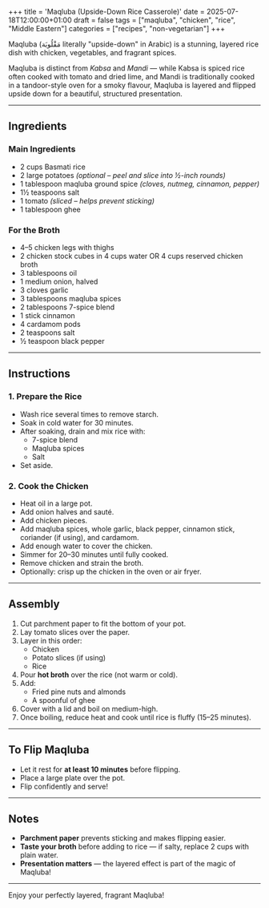 +++
title = 'Maqluba (Upside-Down Rice Casserole)'
date = 2025-07-18T12:00:00+01:00
draft = false
tags = ["maqluba", "chicken", "rice", "Middle Eastern"]
categories = ["recipes", "non-vegetarian"]
+++

Maqluba (مَقْلُوبَة literally "upside-down" in Arabic) is a stunning, layered rice dish with chicken, vegetables, and fragrant spices. 

Maqluba is distinct from *Kabsa* and *Mandi* — while Kabsa is spiced rice often cooked with tomato and dried lime, and Mandi is traditionally cooked in a tandoor-style oven for a smoky flavour, Maqluba is layered and flipped upside down for a beautiful, structured presentation.

---

## Ingredients

### Main Ingredients
- 2 cups Basmati rice  
- 2 large potatoes *(optional – peel and slice into ½-inch rounds)*  
- 1 tablespoon maqluba ground spice *(cloves, nutmeg, cinnamon, pepper)*  
- 1½ teaspoons salt  
- 1 tomato *(sliced – helps prevent sticking)*  
- 1 tablespoon ghee

### For the Broth
- 4–5 chicken legs with thighs
- 2 chicken stock cubes in 4 cups water OR 4 cups reserved chicken broth    
- 3 tablespoons oil  
- 1 medium onion, halved  
- 3 cloves garlic  
- 3 tablespoons maqluba spices  
- 2 tablespoons 7-spice blend  
- 1 stick cinnamon  
- 4 cardamom pods  
- 2 teaspoons salt  
- ½ teaspoon black pepper  

---

## Instructions

### 1. Prepare the Rice
- Wash rice several times to remove starch.  
- Soak in cold water for 30 minutes.  
- After soaking, drain and mix rice with:
  - 7-spice blend  
  - Maqluba spices  
  - Salt  
- Set aside.

### 2. Cook the Chicken
- Heat oil in a large pot.  
- Add onion halves and sauté.  
- Add chicken pieces.  
- Add maqluba spices, whole garlic, black pepper, cinnamon stick, coriander (if using), and cardamom.  
- Add enough water to cover the chicken.  
- Simmer for 20–30 minutes until fully cooked.  
- Remove chicken and strain the broth.  
- Optionally: crisp up the chicken in the oven or air fryer.

---

## Assembly

1. Cut parchment paper to fit the bottom of your pot.  
2. Lay tomato slices over the paper.  
3. Layer in this order:
   - Chicken  
   - Potato slices (if using)  
   - Rice  
4. Pour **hot broth** over the rice (not warm or cold).  
5. Add:
   - Fried pine nuts and almonds  
   - A spoonful of ghee  
6. Cover with a lid and boil on medium-high.  
7. Once boiling, reduce heat and cook until rice is fluffy (15–25 minutes).  

---

## To Flip Maqluba

- Let it rest for **at least 10 minutes** before flipping.  
- Place a large plate over the pot.  
- Flip confidently and serve!

---

## Notes

- **Parchment paper** prevents sticking and makes flipping easier.  
- **Taste your broth** before adding to rice — if salty, replace 2 cups with plain water.  
- **Presentation matters** — the layered effect is part of the magic of Maqluba!

---

Enjoy your perfectly layered, fragrant Maqluba!